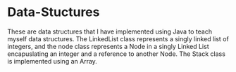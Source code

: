 # Data-Stuctures

These are data structures that I have implemented using Java to teach myself data structures.
The LinkedList class represents a singly linked list of integers, and the node class represents a Node in a singly Linked List
encapuslating an integer and a reference to another Node.
The Stack class is implemented using an Array.
